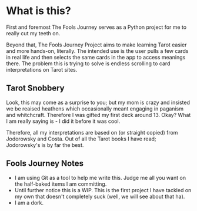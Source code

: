 # What is this?
First and foremost The Fools Journey serves as a Python project for me to really cut my teeth on.

Beyond that, The Fools Journey Project aims to make learning Tarot easier and more hands-on, literally. The intended use is the user pulls a few cards in real life and then selects the same cards in the app to access meanings there. The problem this is trying to solve is endless scrolling to card interpretations on Tarot sites. 

## Tarot Snobbery
Look, this may come as a surprise to you; but my mom is crazy and insisted we be reaised heathens which occasionally meant engaging in paganism and whitchcraft. Therefore I was gifted my first deck around 13. Okay? What I am really saying is - I did it before it was cool. 

Therefore, all my interpretations are based on (or straight copied) from Jodorowsky and Costa. Out of all the Tarot books I have read; Jodorowsky's is by far the best. 

## Fools Journey Notes
- I am using Git as a tool to help me write this. Judge me all you want on the half-baked items I am committing.
- Until further notice this is a WIP. This is the first project I have tackled on my own that doesn't completely suck (well, we will see about that ha).
- I am a dork. 
